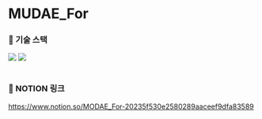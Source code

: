 # MUDAE_For

### 🚀 기술 스택
<img src="https://img.shields.io/badge/react-61DAFB?style=for-the-badge&logo=react&logoColor=black">  <img src="https://img.shields.io/badge/javascript-F7DF1E?style=for-the-badge&logo=javascript&logoColor=black">
<br><br>
### 🚀 NOTION 링크
https://www.notion.so/MODAE_For-20235f530e2580289aaceef9dfa83589
<br><br>

